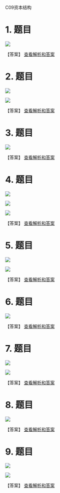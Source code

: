 C09资本结构

# 1. 题目

![](media/64e3939a16363d822a33b10c1647af94.png)

【答案】
[查看解析和答案](media/8851a8c61ab974600db12d39469e78f3.png.md)
# 2. 题目

![](media/dc66489ca2694ef986e9aa82cb253b71.png)

![](media/96153adf7b812caf023cb453b37928ce.png)

【答案】
[查看解析和答案](media/dd40b38be14983f99f3bef0346d6344e.png.md)
# 3. 题目

![](media/bdfd8c4c513eb9eddd5ca0c8baaea5b2.png)

【答案】
[查看解析和答案](media/2929cdb432be4269b272254b8d65ca41.png.md)
# 4. 题目

![](media/f9e9aa8a07346436681f188635e60b64.png)

![](media/b939e388b655d3f14c5430e22a087e05.png)

![](media/cb7799353aad21298dbfc00f141d90d3.png)

【答案】
[查看解析和答案](media/ba082ec0be6c06c21d4b0e321ce38caa.png.md)
# 5. 题目

![](media/f0df62330e2ac78f3064b558ffab4185.png)

![](media/51ae96dceaab68ea767fcc218a36bfa9.png)

【答案】
[查看解析和答案](media/356e12f50e652e188b18826aafb3eb51.png.md)
# 6. 题目

![](media/0941b83b2d2dcea40ce4ad3d68680cc3.png)

【答案】
[查看解析和答案](media/67081027480ff3425ee995cc6a4d3b3c.png.md)
# 7. 题目

![](media/ab1f5486734b91ba16a3f0d8e33c746e.png)

![](media/306d6117ea4da7c01c2cdb98bcc78b0f.png)

【答案】
[查看解析和答案](media/eb9c0ab9f8a4bc8844034c6073b4fa75.png.md)
# 8. 题目

![](media/c7d1f9e42f472b04afd4795a46a2c8c9.png)

【答案】
[查看解析和答案](media/25172d07310e44de77368796bd599b43.png.md)
# 9. 题目

![](media/6bb148593290cbd51b1933ae55233543.png)

![](media/447ae8ee3b9faf712d1768cf2bb856a4.png)

【答案】
[查看解析和答案](media/088c58266c8ce905b7dc665bccaf86ff.png.md)

